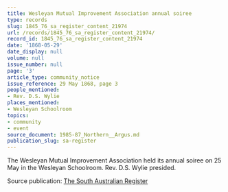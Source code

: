 ```yaml
---
title: Wesleyan Mutual Improvement Association annual soiree
type: records
slug: 1845_76_sa_register_content_21974
url: /records/1845_76_sa_register_content_21974/
record_id: 1845_76_sa_register_content_21974
date: '1868-05-29'
date_display: null
volume: null
issue_number: null
page: '3'
article_type: community_notice
issue_reference: 29 May 1868, page 3
people_mentioned:
- Rev. D.S. Wylie
places_mentioned:
- Wesleyan Schoolroom
topics:
- community
- event
source_document: 1985-87_Northern__Argus.md
publication_slug: sa-register
---
```


The Wesleyan Mutual Improvement Association held its annual soiree on 25 May in the Wesleyan Schoolroom.  Rev. D.S. Wylie presided.

Source publication: [The South Australian Register](/publications/sa-register/)
